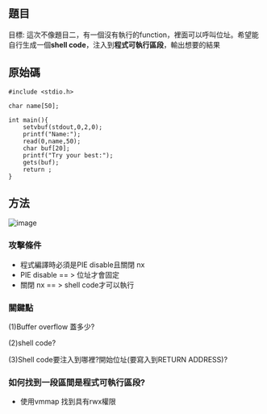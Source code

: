 ## 題目
目標: 這次不像題目二，有一個沒有執行的function，裡面可以呼叫位址。希望能自行生成一個**shell code**，注入到**程式可執行區段**，輸出想要的結果

## 原始碼
```
#include <stdio.h>

char name[50];

int main(){
	setvbuf(stdout,0,2,0);
	printf("Name:");
	read(0,name,50);
	char buf[20];
	printf("Try your best:");
	gets(buf);
	return ;
}
```

## 方法
![image](https://user-images.githubusercontent.com/22366572/138512717-841932c8-a1b7-4c63-8230-3397aa571280.png)

### 攻擊條件
- 程式編譯時必須是PIE disable且關閉 nx
- PIE disable == > 位址才會固定
- 關閉 nx == > shell code才可以執行

### 關鍵點
(1)Buffer overflow 蓋多少?
<p>(2)shell code?
<p>(3)Shell code要注入到哪裡?開始位址(要寫入到RETURN ADDRESS)? 

### 如何找到一段區間是程式可執行區段?
- 使用vmmap 找到具有rwx權限

